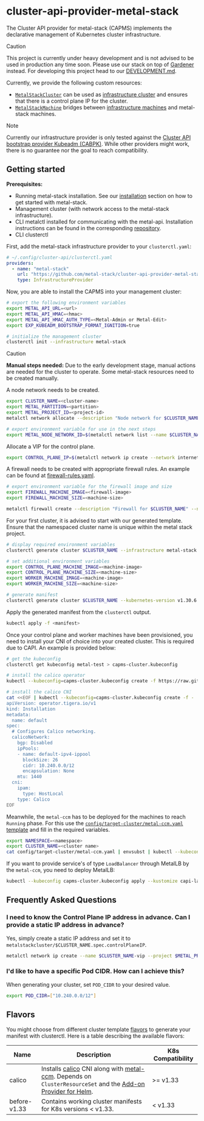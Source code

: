 # cluster-api-provider-metal-stack

The Cluster API provider for metal-stack (CAPMS) implements the declarative management of Kubernetes cluster infrastructure.

> [!CAUTION]
> This project is currently under heavy development and is not advised to be used in production any time soon.
> Please use our stack on top of [Gardener](https://docs.metal-stack.io/stable/installation/deployment/#Gardener-with-metal-stack) instead.
> For developing this project head to our [DEVELOPMENT.md](/DEVELOPMENT.md).

Currently, we provide the following custom resources:

- [`MetalStackCluster`](./api/v1alpha1/metalstackcluster_types.go) can be used as [infrastructure cluster](https://cluster-api.sigs.k8s.io/developer/providers/contracts/infra-cluster) and ensures that there is a control plane IP for the cluster.
- [`MetalStackMachine`](./api/v1alpha1/metalstackmachine_types.go) bridges between [infrastructure machines](https://cluster-api.sigs.k8s.io/developer/providers/contracts/infra-machine) and metal-stack machines.

> [!note]
> Currently our infrastructure provider is only tested against the [Cluster API bootstrap provider Kubeadm (CABPK)](https://cluster-api.sigs.k8s.io/tasks/bootstrap/kubeadm-bootstrap/index.html?highlight=kubeadm#cluster-api-bootstrap-provider-kubeadm).
> While other providers might work, there is no guarantee nor the goal to reach compatibility.

## Getting started

**Prerequisites:**

- Running metal-stack installation. See our [installation](https://docs.metal-stack.io/stable/installation/deployment/) section on how to get started with metal-stack.
- Management cluster (with network access to the metal-stack infrastructure).
- CLI metalctl installed for communicating with the metal-api. Installation instructions can be found in the corresponding [repository](https://github.com/metal-stack/metalctl).
- CLI clusterctl

First, add the metal-stack infrastructure provider to your `clusterctl.yaml`:

```yaml
# ~/.config/cluster-api/clusterctl.yaml
providers:
  - name: "metal-stack"
    url: "https://github.com/metal-stack/cluster-api-provider-metal-stack/releases/latest/download/infrastructure-components.yaml"
    type: InfrastructureProvider
```

Now, you are able to install the CAPMS into your management cluster:

```bash
# export the following environment variables
export METAL_API_URL=<url>
export METAL_API_HMAC=<hmac>
export METAL_API_HMAC_AUTH_TYPE=<Metal-Admin or Metal-Edit>
export EXP_KUBEADM_BOOTSTRAP_FORMAT_IGNITION=true

# initialize the management cluster
clusterctl init --infrastructure metal-stack
```

> [!CAUTION]
> **Manual steps needed:**
> Due to the early development stage, manual actions are needed for the cluster to operate. Some metal-stack resources need to be created manually.

A node network needs to be created.
```bash
export CLUSTER_NAME=<cluster-name>
export METAL_PARTITION=<partition>
export METAL_PROJECT_ID=<project-id>
metalctl network allocate --description "Node network for $CLUSTER_NAME" --name $CLUSTER_NAME --project $METAL_PROJECT_ID --partition $METAL_PARTITION

# export environment variable for use in the next steps
export METAL_NODE_NETWORK_ID=$(metalctl network list --name $CLUSTER_NAME -o template --template '{{ .id }}')
```

Allocate a VIP for the control plane.

```bash
export CONTROL_PLANE_IP=$(metalctl network ip create --network internet --project $METAL_PROJECT_ID --name "$CLUSTER_NAME-vip" --type static -o template --template "{{ .ipaddress }}")
```

A firewall needs to be created with appropriate firewall rules. An example can be found at [firewall-rules.yaml](config/target-cluster/firewall-rules.yaml).
```bash
# export environment variable for the firewall image and size
export FIREWALL_MACHINE_IMAGE=<firewall-image>
export FIREWALL_MACHINE_SIZE=<machine-size>

metalctl firewall create --description "Firewall for $CLUSTER_NAME" --name "$CLUSTER_NAME-fw" --hostname "$CLUSTER_NAME-fw" --project $METAL_PROJECT_ID --partition $METAL_PARTITION --image $FIREWALL_MACHINE_IMAGE  --size $FIREWALL_MACHINE_SIZE --firewall-rules-file=<rules.yaml> --networks internet,$METAL_NODE_NETWORK_ID
```

For your first cluster, it is advised to start with our generated template. Ensure that the namespaced cluster name is unique within the metal stack project.

```bash
# display required environment variables
clusterctl generate cluster $CLUSTER_NAME --infrastructure metal-stack --list-variables

# set additional environment variables
export CONTROL_PLANE_MACHINE_IMAGE=<machine-image>
export CONTROL_PLANE_MACHINE_SIZE=<machine-size>
export WORKER_MACHINE_IMAGE=<machine-image>
export WORKER_MACHINE_SIZE=<machine-size>

# generate manifest
clusterctl generate cluster $CLUSTER_NAME --kubernetes-version v1.30.6 --infrastructure metal-stack
```

Apply the generated manifest from the `clusterctl` output.

```bash
kubectl apply -f <manifest>
```

Once your control plane and worker machines have been provisioned, you need to install your CNI of choice into your created cluster. This is required due to CAPI. An example is provided below:

```bash
# get the kubeconfig
clusterctl get kubeconfig metal-test > capms-cluster.kubeconfig

# install the calico operator
kubectl --kubeconfig=capms-cluster.kubeconfig create -f https://raw.githubusercontent.com/projectcalico/calico/v3.28.2/manifests/tigera-operator.yaml

# install the calico CNI
cat <<EOF | kubectl --kubeconfig=capms-cluster.kubeconfig create -f -
apiVersion: operator.tigera.io/v1
kind: Installation
metadata:
  name: default
spec:
  # Configures Calico networking.
  calicoNetwork:
    bgp: Disabled
    ipPools:
    - name: default-ipv4-ippool
      blockSize: 26
      cidr: 10.240.0.0/12
      encapsulation: None
    mtu: 1440
  cni:
    ipam:
      type: HostLocal
    type: Calico
EOF
```

Meanwhile, the `metal-ccm` has to be deployed for the machines to reach `Running` phase. For this use the [`config/target-cluster/metal-ccm.yaml` template](config/target-cluster/metal-ccm.yaml) and fill in the required variables.

```bash
export NAMESPACE=<namespace>
export CLUSTER_NAME=<cluster name>
cat config/target-cluster/metal-ccm.yaml | envsubst | kubectl --kubeconfig capms-cluster.kubeconfig apply -f -
```

If you want to provide service's of type `LoadBalancer` through MetalLB by the `metal-ccm`, you need to deploy MetalLB:

```bash
kubectl --kubeconfig capms-cluster.kubeconfig apply --kustomize capi-lab/metallb
```

## Frequently Asked Questions

### I need to know the Control Plane IP address in advance. Can I provide a static IP address in advance?

Yes, simply create a static IP address and set it to `metalstackcluster/$CLUSTER_NAME.spec.controlPlaneIP`.

```bash
metalctl network ip create --name $CLUSTER_NAME-vip --project $METAL_PROJECT_ID --type static
```

### I'd like to have a specific Pod CIDR. How can I achieve this?

When generating your cluster, set `POD_CIDR` to your desired value.

```bash
export POD_CIDR=["10.240.0.0/12"]
```

## Flavors

You might choose from different cluster template [flavors](https://cluster-api.sigs.k8s.io/clusterctl/commands/generate-cluster.html?highlight=flavor#flavors) to generate your manifest with clusterctl. Here is a table describing the available flavors:

| Name         | Description                                                                                                                                                                                                                                                                            | K8s Compatibility |
| ------------ | -------------------------------------------------------------------------------------------------------------------------------------------------------------------------------------------------------------------------------------------------------------------------------------- | ----------------- |
| calico       | Installs [calico](https://docs.tigera.io/calico/latest/about/) CNI along with [metal-ccm](https://github.com/metal-stack/metal-ccm). Depends on `ClusterResourceSet` and the [Add-on Provider for Helm](https://github.com/kubernetes-sigs/cluster-api-addon-provider-helm/tree/main). | >= v1.33          |
| before-v1.33 | Contains working cluster manifests for K8s versions < v1.33.                                                                                                                                                                                                                           | < v1.33           |
